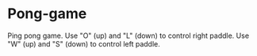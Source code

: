 # Pong-game
 Ping pong game. Use "O" (up) and "L" (down) to control right paddle. Use "W" (up) and "S"  (down) to control left paddle.
